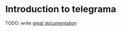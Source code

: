 # Introduction to telegrama

TODO: write [great documentation](http://jacobian.org/writing/what-to-write/)
